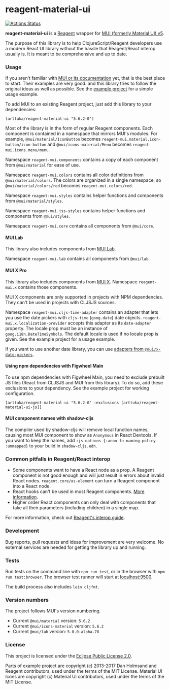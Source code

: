 # reagent-material-ui

[![Actions Status](https://github.com/arttuka/reagent-material-ui/workflows/CI/badge.svg)](https://github.com/arttuka/reagent-material-ui/actions)

**reagent-material-ui** is a [Reagent](http://reagent-project.github.io/) wrapper
for [MUI (formerly Material UI) v5](https://mui.com/).

The purpose of this library is to help ClojureScript/Reagent developers use a modern React UI library
without the hassle that Reagent/React interop usually is. It is meant to be comprehensive and up to date.

### Usage

If you aren't familiar with [MUI or its documentation](https://mui.com) yet, that is the best place to start.
Their examples are very good. and this library tries to follow the original ideas as well as possible. See the [example project](./example) for a simple usage example.

To add MUI to an existing Reagent project, just add this library to your dependencies:
```
[arttuka/reagent-material-ui "5.6.2-0"]
```

Most of the library is in the form of regular Reagent components. Each component is contained in a namespace that mirrors
MUI's modules. For example, `@mui/material/IconButton` becomes `reagent-mui.material.icon-button/icon-button`
and `@mui/icons-material/Menu` becomes `reagent-mui.icons.menu/menu`.

Namespace `reagent-mui.components` contains a copy of each component from `@mui/material` for ease of use.

Namespace `reagent-mui.colors` contains all color definitions from `@mui/material/colors`.
The colors are organized in a single namespace, so `@mui/material/colors/red` becomes `reagent-mui.colors/red`.

Namespace `reagent-mui.styles` contains helper functions and components from `@mui/material/styles`.

Namespace `reagent-mui.jss-styles` contains helper functions and components from `@mui/styles`.

Namespace `reagent-mui.core` contains all components from `@mui/core`.

#### MUI Lab

This library also includes components from [MUI Lab](https://mui.com/components/about-the-lab/).

Namespace `reagent-mui.lab` contains all components from `@mui/lab`.

#### MUI X Pro

This library also includes components from [MUI X](https://mui.com/x/advanced-components/).
Namespace `reagent-mui.x` contains those components.

MUI X components are only supported in projects with NPM dependencies.
They can't be used in projects with CLJSJS sources.

Namespace `reagent-mui.cljs-time-adapter` contains an adapter that lets you use the date pickers with `cljs-time` (`goog.date`) date objects.
`reagent-mui.x.localization-provider` accepts this adapter as its `date-adapter` property.
The locale prop must be an instance of `goog.i18n.DateTimeSymbols`. The default locale is used if no locale prop is given.
See the example project for a usage example.

If you want to use another date library, you can use [adapters from `@mui/x-date-pickers`](https://mui.com/x/react-date-pickers/getting-started/#setup).

#### Using npm dependencies with Figwheel Main

To use npm dependencies with Figwheel Main, you need to exclude prebuilt JS files (React from CLJSJS and MUI from this library).
To do so, add these exclusions to your dependency. See the example project for working configuration.

    [arttuka/reagent-material-ui "5.6.2-0" :exclusions [arttuka/reagent-material-ui-js]]

#### MUI component names with shadow-cljs

The compiler used by shadow-cljs will remove local function names, causing most MUI component to
show as `Anonymous` in React Devtools. If you want to keep the names, add `:js-options {:anon-fn-naming-policy :unmapped}`
to your build in `shadow-cljs.edn`.

### Common pitfalls in Reagent/React interop

* Some components want to have a React node as a prop. A Reagent component is not good enough and will just result in
  errors about invalid React nodes. `reagent.core/as-element` can turn a Reagent component into a React node.
* React hooks can't be used in most Reagent components. [More information](https://cljdoc.org/d/reagent/reagent/1.0.0-alpha2/doc/tutorials/react-features#hooks).
* Higher order React components can only deal with components that take all their parameters
  (including children) in a single map.
  
For more information, check out [Reagent's interop guide](https://cljdoc.org/d/reagent/reagent/1.0.0-alpha2/doc/tutorials/interop-with-react).

### Development

Bug reports, pull requests and ideas for improvement are very welcome. No external services are needed for getting the library up and running.

### Tests

Run tests on the command line with `npm run test`, or in the browser with `npm run test:browser`. The browser test runner will start at [localhost:9500](http://localhost:9500).

The build process also includes `lein cljfmt`. 

### Version numbers

The project follows MUI's version numbering.

* Current `@mui/material` version: `5.6.2`
* Current `@mui/icons-material` version: `5.6.2`
* Current `@mui/lab` version: `5.0.0-alpha.78`

### License

This project is licensed under the [Eclipse Public License 2.0](https://www.eclipse.org/legal/epl-2.0/).

Parts of example project are copyright (c) 2013-2017 Dan Holmsand and Reagent contributors, used under the terms of the MIT License. Material UI Icons are copyright (c) Material UI contributors, used under the terms of the MIT License. 
